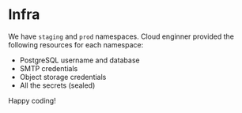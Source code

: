 # Infra

We have `staging` and `prod` namespaces. Cloud enginner provided the following resources for each namespace:

- PostgreSQL username and database
- SMTP credentials
- Object storage credentials
- All the secrets (sealed)

Happy coding!
